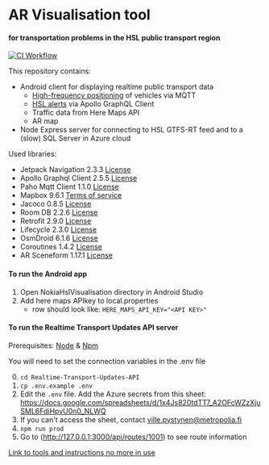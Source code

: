 # AR Visualisation tool
#### for transportation problems in the HSL public transport region

[![CI Workflow](https://github.com/xpyx/nokia-hsl/actions/workflows/android-workflow.yaml/badge.svg)](https://github.com/xpyx/nokia-hsl/actions/workflows/android-workflow.yaml)

This repository contains:

- Android client for displaying realtime public transport data
    - [High-frequency positioning](https://digitransit.fi/en/developers/apis/4-realtime-api/vehicle-positions/) of vehicles via MQTT 
    - [HSL alerts](https://digitransit.fi/en/developers/apis/1-routing-api/disruption-info/) via Apollo GraphQL Client
    - Traffic data from Here Maps API
    - AR map 
- Node Express server for connecting to HSL GTFS-RT feed and to a (slow) SQL Server in Azure cloud

Used libraries:

- Jetpack Navigation 2.3.3 [License](https://developer.android.com/license)
- Apollo Graphql Client 2.5.5 [License](https://github.com/apollographql/apollo/blob/main/LICENSE)
- Paho Mqtt Client 1.1.0 [License](https://www.eclipse.org/org/documents/epl-v10.php)
- Mapbox 9.6.1 [Terms of service](https://www.mapbox.com/legal/tos)
- Jacoco 0.8.5 [License](https://www.eclemma.org/jacoco/trunk/doc/license.html)
- Room DB 2.2.6 [License](https://developer.android.com/license)
- Retrofit 2.9.0 [License](https://github.com/square/retrofit/blob/master/LICENSE.txt)
- Lifecycle 2.3.0 [License](https://developer.android.com/license)
- OsmDroid 6.1.6 [License](https://github.com/osmdroid/osmdroid/blob/master/LICENSE)
- Coroutines 1.4.2 [License](https://developer.android.com/license)
- AR Sceneform 1.17.1 [License](https://github.com/google-ar/sceneform-android-sdk/blob/master/LICENSE)

#### To run the Android app

1. Open NokiaHslVisualisation directory in Android Studio
2. Add here maps APIkey to local.properties
    - row should look like:
    `HERE_MAPS_API_KEY="<API KEY>"`

#### To run the Realtime Transport Updates API server

Prerequisites: [Node](https://nodejs.org/en/) & [Npm](https://www.npmjs.com/)

You will need to set the connection variables in the .env file

0. `cd Realtime-Transport-Updates-API`
1. `cp .env.example .env`
2. Edit the `.env` file. Add the Azure secrets from this sheet: https://docs.google.com/spreadsheets/d/1x4Js820tdTT7_A2OFcWZzXjuSML6FdiHpvU0n0_NLWQ
3. If you can't access the sheet, contact ville.pystynen@metropolia.fi
4. `npm run prod`
5. Go to (http://127.0.0.1:3000/api/routes/1001) to see route information

[Link to tools and instructions no more in use](README_OLD.md)
